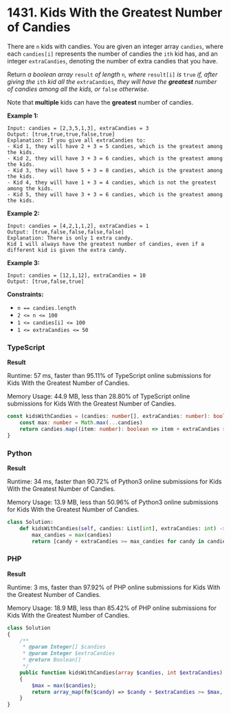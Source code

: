 # 1431. Kids With the Greatest Number of Candies

There are `n` kids with candies. You are given an integer array `candies`, where each `candies[i]` represents the number of candies the `ith` kid has, and an integer `extraCandies`, denoting the number of extra candies that you have.

Return _a boolean array_ `result` _of length_ `n`_, where_ `result[i]` _is_ `true` _if, after giving the_ `ith` _kid all the_ `extraCandies`_, they will have the **greatest** number of candies among all the kids, or_ `false` _otherwise_.

Note that **multiple** kids can have the **greatest** number of candies.

**Example 1:**

```
Input: candies = [2,3,5,1,3], extraCandies = 3
Output: [true,true,true,false,true] 
Explanation: If you give all extraCandies to:
- Kid 1, they will have 2 + 3 = 5 candies, which is the greatest among the kids.
- Kid 2, they will have 3 + 3 = 6 candies, which is the greatest among the kids.
- Kid 3, they will have 5 + 3 = 8 candies, which is the greatest among the kids.
- Kid 4, they will have 1 + 3 = 4 candies, which is not the greatest among the kids.
- Kid 5, they will have 3 + 3 = 6 candies, which is the greatest among the kids.
```

**Example 2:**

```
Input: candies = [4,2,1,1,2], extraCandies = 1
Output: [true,false,false,false,false] 
Explanation: There is only 1 extra candy.
Kid 1 will always have the greatest number of candies, even if a different kid is given the extra candy.
```

**Example 3:**

```
Input: candies = [12,1,12], extraCandies = 10
Output: [true,false,true]
```

**Constraints:**

* `n == candies.length`
* `2 <= n <= 100`
* `1 <= candies[i] <= 100`
* `1 <= extraCandies <= 50`

### TypeScript

**Result**

Runtime: 57 ms, faster than 95.11% of TypeScript online submissions for Kids With the Greatest Number of Candies.

Memory Usage: 44.9 MB, less than 28.80% of TypeScript online submissions for Kids With the Greatest Number of Candies.

```typescript
const kidsWithCandies = (candies: number[], extraCandies: number): boolean[] => {
    const max: number = Math.max(...candies)
    return candies.map((item: number): boolean => item + extraCandies >= max)
}
```

### Python

**Result**

Runtime: 34 ms, faster than 90.72% of Python3 online submissions for Kids With the Greatest Number of Candies.

Memory Usage: 13.9 MB, less than 50.96% of Python3 online submissions for Kids With the Greatest Number of Candies.

```python
class Solution:
    def kidsWithCandies(self, candies: List[int], extraCandies: int) -> List[bool]:
        max_candies = max(candies)
        return [candy + extraCandies >= max_candies for candy in candies]
```

### PHP

**Result**

Runtime: 3 ms, faster than 97.92% of PHP online submissions for Kids With the Greatest Number of Candies.

Memory Usage: 18.9 MB, less than 85.42% of PHP online submissions for Kids With the Greatest Number of Candies.

```php
class Solution
{
    /**
     * @param Integer[] $candies
     * @param Integer $extraCandies
     * @return Boolean[]
     */
    public function kidsWithCandies(array $candies, int $extraCandies): array
    {
        $max = max($candies);
        return array_map(fn($candy) => $candy + $extraCandies >= $max, $candies);
    }
}
```
